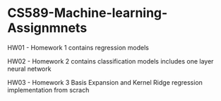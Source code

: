 # CS589-Machine-learning-Assignmnets
HW01 -  Homework 1 contains regression models

HW02 - Homework 2 contains classification models includes one layer neural network

HW03 - Homework 3 Basis Expansion and Kernel Ridge regression implementation from scrach
 
